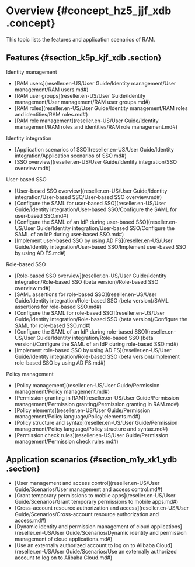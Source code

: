 # Overview {#concept_hz5_jjf_xdb .concept}

This topic lists the features and application scenarios of RAM.

## Features {#section_k5p_kjf_xdb .section}

Identity management

-   [RAM users](reseller.en-US/User Guide/Identity management/User management/RAM users.md#)
-   [RAM user groups](reseller.en-US/User Guide/Identity management/User management/RAM user groups.md#)
-   [RAM roles](reseller.en-US/User Guide/Identity management/RAM roles and identities/RAM roles.md#)
-   [RAM role management](reseller.en-US/User Guide/Identity management/RAM roles and identities/RAM role management.md#)

Identity integration

-   [Application scenarios of SSO](reseller.en-US/User Guide/Identity integration/Application scenarios of SSO.md#)
-   [SSO overview](reseller.en-US/User Guide/Identity integration/SSO overview.md#)

User-based SSO

-   [User-based SSO overview](reseller.en-US/User Guide/Identity integration/User-based SSO/User-based SSO overview.md#)
-   [Configure the SAML for user-based SSO](reseller.en-US/User Guide/Identity integration/User-based SSO/Configure the SAML for user-based SSO.md#)
-   [Configure the SAML of an IdP during user-based SSO](reseller.en-US/User Guide/Identity integration/User-based SSO/Configure the SAML of an IdP during user-based SSO.md#)
-   [Implement user-based SSO by using AD FS](reseller.en-US/User Guide/Identity integration/User-based SSO/Implement user-based SSO by using AD FS.md#)

Role-based SSO

-   [Role-based SSO overview](reseller.en-US/User Guide/Identity integration/Role-based SSO (beta version)/Role-based SSO overview.md#)
-   [SAML assertions for role-based SSO](reseller.en-US/User Guide/Identity integration/Role-based SSO (beta version)/SAML assertions for role-based SSO.md#)
-   [Configure the SAML for role-based SSO](reseller.en-US/User Guide/Identity integration/Role-based SSO (beta version)/Configure the SAML for role-based SSO.md#)
-   [Configure the SAML of an IdP during role-based SSO](reseller.en-US/User Guide/Identity integration/Role-based SSO (beta version)/Configure the SAML of an IdP during role-based SSO.md#)
-   [Implement role-based SSO by using AD FS](reseller.en-US/User Guide/Identity integration/Role-based SSO (beta version)/Implement role-based SSO by using AD FS.md#)

Policy management

-   [Policy management](reseller.en-US/User Guide/Permission management/Policy management.md#)
-   [Permission granting in RAM](reseller.en-US/User Guide/Permission management/Permission granting/Permission granting in RAM.md#)
-   [Policy elements](reseller.en-US/User Guide/Permission management/Policy language/Policy elements.md#)
-   [Policy structure and syntax](reseller.en-US/User Guide/Permission management/Policy language/Policy structure and syntax.md#)
-   [Permission check rules](reseller.en-US/User Guide/Permission management/Permission check rules.md#)

## Application scenarios {#section_m1y_xk1_ydb .section}

-   [User management and access control](reseller.en-US/User Guide/Scenarios/User management and access control.md#)
-   [Grant temporary permissions to mobile apps](reseller.en-US/User Guide/Scenarios/Grant temporary permissions to mobile apps.md#)
-   [Cross-account resource authorization and access](reseller.en-US/User Guide/Scenarios/Cross-account resource authorization and access.md#)
-   [Dynamic identity and permission management of cloud applications](reseller.en-US/User Guide/Scenarios/Dynamic identity and permission management of cloud applications.md#)
-   [Use an externally authorized account to log on to Alibaba Cloud](reseller.en-US/User Guide/Scenarios/Use an externally authorized account to log on to Alibaba Cloud.md#)

